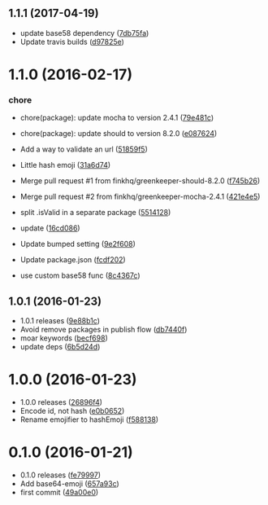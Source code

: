 <a name="1.1.1"></a>
## 1.1.1 (2017-04-19)

* update base58 dependency ([7db75fa](https://github.com/finkhq/fink-shortener/commit/7db75fa))
* Update travis builds ([d97825e](https://github.com/finkhq/fink-shortener/commit/d97825e))



<a name="1.1.0"></a>
# 1.1.0 (2016-02-17)


### chore

* chore(package): update mocha to version 2.4.1 ([79e481c](https://github.com/finkhq/fink-shortener/commit/79e481c))
* chore(package): update should to version 8.2.0 ([e087624](https://github.com/finkhq/fink-shortener/commit/e087624))

* Add a way to validate an url ([51859f5](https://github.com/finkhq/fink-shortener/commit/51859f5))
* Little hash emoji ([31a6d74](https://github.com/finkhq/fink-shortener/commit/31a6d74))
* Merge pull request #1 from finkhq/greenkeeper-should-8.2.0 ([f745b26](https://github.com/finkhq/fink-shortener/commit/f745b26))
* Merge pull request #2 from finkhq/greenkeeper-mocha-2.4.1 ([421e4e5](https://github.com/finkhq/fink-shortener/commit/421e4e5))
* split .isValid in a separate package ([5514128](https://github.com/finkhq/fink-shortener/commit/5514128))
* update ([16cd086](https://github.com/finkhq/fink-shortener/commit/16cd086))
* Update bumped setting ([9e2f608](https://github.com/finkhq/fink-shortener/commit/9e2f608))
* Update package.json ([fcdf202](https://github.com/finkhq/fink-shortener/commit/fcdf202))
* use custom base58 func ([8c4367c](https://github.com/finkhq/fink-shortener/commit/8c4367c))



<a name="1.0.1"></a>
## 1.0.1 (2016-01-23)


* 1.0.1 releases ([9e88b1c](https://github.com/finkhq/fink-shortener/commit/9e88b1c))
* Avoid remove packages in publish flow ([db7440f](https://github.com/finkhq/fink-shortener/commit/db7440f))
* moar keywords ([becf698](https://github.com/finkhq/fink-shortener/commit/becf698))
* update deps ([6b5d24d](https://github.com/finkhq/fink-shortener/commit/6b5d24d))



<a name="1.0.0"></a>
# 1.0.0 (2016-01-23)


* 1.0.0 releases ([26896f4](https://github.com/finkhq/fink-shortener/commit/26896f4))
* Encode id, not hash ([e0b0652](https://github.com/finkhq/fink-shortener/commit/e0b0652))
* Rename emojifier to hashEmoji ([f588138](https://github.com/finkhq/fink-shortener/commit/f588138))



<a name="0.1.0"></a>
# 0.1.0 (2016-01-21)


* 0.1.0 releases ([fe79997](https://github.com/finkhq/fink-shortener/commit/fe79997))
* Add base64-emoji ([657a93c](https://github.com/finkhq/fink-shortener/commit/657a93c))
* first commit ([49a00e0](https://github.com/finkhq/fink-shortener/commit/49a00e0))



